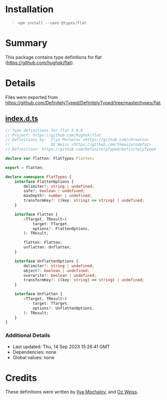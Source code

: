 # Installation
> `npm install --save @types/flat`

# Summary
This package contains type definitions for flat (https://github.com/hughsk/flat).

# Details
Files were exported from https://github.com/DefinitelyTyped/DefinitelyTyped/tree/master/types/flat.
## [index.d.ts](https://github.com/DefinitelyTyped/DefinitelyTyped/tree/master/types/flat/index.d.ts)
````ts
// Type definitions for flat 5.0.0
// Project: https://github.com/hughsk/flat
// Definitions by:  Ilya Mochalov <https://github.com/chrootsu>
//                  Oz Weiss <https://github.com/thewizarodofoz>
// Definitions: https://github.com/DefinitelyTyped/DefinitelyTyped

declare var flatten: FlatTypes.Flatten;

export = flatten;

declare namespace FlatTypes {
    interface FlattenOptions {
        delimiter?: string | undefined;
        safe?: boolean | undefined;
        maxDepth?: number | undefined;
        transformKey?: ((key: string) => string) | undefined;
    }

    interface Flatten {
        <TTarget, TResult>(
            target: TTarget,
            options?: FlattenOptions,
        ): TResult;

        flatten: Flatten;
        unflatten: Unflatten;
    }

    interface UnflattenOptions {
        delimiter?: string | undefined;
        object?: boolean | undefined;
        overwrite?: boolean | undefined;
        transformKey?: ((key: string) => string) | undefined;
    }

    interface Unflatten {
        <TTarget, TResult>(
            target: TTarget,
            options?: UnflattenOptions,
        ): TResult;
    }
}

````

### Additional Details
 * Last updated: Thu, 14 Sep 2023 15:26:41 GMT
 * Dependencies: none
 * Global values: none

# Credits
These definitions were written by [ Ilya Mochalov](https://github.com/chrootsu), and [Oz Weiss](https://github.com/thewizarodofoz).
